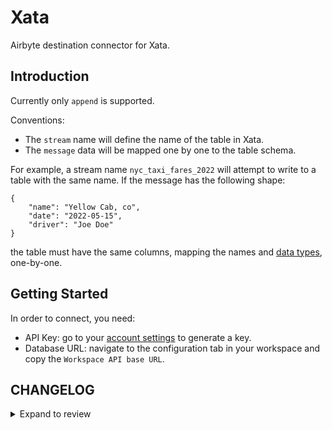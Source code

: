 # Xata

Airbyte destination connector for Xata.

## Introduction

Currently only `append` is supported.

Conventions:

- The `stream` name will define the name of the table in Xata.
- The `message` data will be mapped one by one to the table schema.

For example, a stream name `nyc_taxi_fares_2022` will attempt to write to a table with the same
name. If the message has the following shape:

```
{
    "name": "Yellow Cab, co",
    "date": "2022-05-15",
    "driver": "Joe Doe"
}
```

the table must have the same columns, mapping the names and
[data types](https://xata.io/docs/concepts/data-model), one-by-one.

## Getting Started

In order to connect, you need:

- API Key: go to your [account settings](https://app.xata.io/settings) to generate a key.
- Database URL: navigate to the configuration tab in your workspace and copy the
  `Workspace API base URL`.

## CHANGELOG

<details>
  <summary>Expand to review</summary>

| Version | Date       | Pull Request                                              | Subject                        |
|:--------| :--------- | :-------------------------------------------------------- | :----------------------------- |
| 0.1.30 | 2024-12-28 | [50471](https://github.com/airbytehq/airbyte/pull/50471) | Update dependencies |
| 0.1.29 | 2024-12-21 | [50166](https://github.com/airbytehq/airbyte/pull/50166) | Update dependencies |
| 0.1.28 | 2024-12-14 | [49301](https://github.com/airbytehq/airbyte/pull/49301) | Update dependencies |
| 0.1.27 | 2024-11-25 | [48633](https://github.com/airbytehq/airbyte/pull/48633) | Update dependencies |
| 0.1.26 | 2024-11-04 | [48162](https://github.com/airbytehq/airbyte/pull/48162) | Update dependencies |
| 0.1.25 | 2024-10-29 | [47076](https://github.com/airbytehq/airbyte/pull/47076) | Update dependencies |
| 0.1.24 | 2024-10-12 | [46765](https://github.com/airbytehq/airbyte/pull/46765) | Update dependencies |
| 0.1.23 | 2024-10-05 | [46467](https://github.com/airbytehq/airbyte/pull/46467) | Update dependencies |
| 0.1.22 | 2024-09-28 | [46107](https://github.com/airbytehq/airbyte/pull/46107) | Update dependencies |
| 0.1.21 | 2024-09-21 | [45837](https://github.com/airbytehq/airbyte/pull/45837) | Update dependencies |
| 0.1.20 | 2024-09-14 | [45516](https://github.com/airbytehq/airbyte/pull/45516) | Update dependencies |
| 0.1.19 | 2024-09-07 | [45213](https://github.com/airbytehq/airbyte/pull/45213) | Update dependencies |
| 0.1.18 | 2024-08-31 | [45027](https://github.com/airbytehq/airbyte/pull/45027) | Update dependencies |
| 0.1.17 | 2024-08-24 | [44632](https://github.com/airbytehq/airbyte/pull/44632) | Update dependencies |
| 0.1.16 | 2024-08-22 | [44530](https://github.com/airbytehq/airbyte/pull/44530) | Update test dependencies |
| 0.1.15 | 2024-08-17 | [44269](https://github.com/airbytehq/airbyte/pull/44269) | Update dependencies |
| 0.1.14 | 2024-08-10 | [43462](https://github.com/airbytehq/airbyte/pull/43462) | Update dependencies |
| 0.1.13 | 2024-08-03 | [43200](https://github.com/airbytehq/airbyte/pull/43200) | Update dependencies |
| 0.1.12 | 2024-07-27 | [42657](https://github.com/airbytehq/airbyte/pull/42657) | Update dependencies |
| 0.1.11 | 2024-07-20 | [42355](https://github.com/airbytehq/airbyte/pull/42355) | Update dependencies |
| 0.1.10 | 2024-07-13 | [41795](https://github.com/airbytehq/airbyte/pull/41795) | Update dependencies |
| 0.1.9 | 2024-07-10 | [41481](https://github.com/airbytehq/airbyte/pull/41481) | Update dependencies |
| 0.1.8 | 2024-07-09 | [41238](https://github.com/airbytehq/airbyte/pull/41238) | Update dependencies |
| 0.1.7 | 2024-07-06 | [40949](https://github.com/airbytehq/airbyte/pull/40949) | Update dependencies |
| 0.1.6 | 2024-06-25 | [40497](https://github.com/airbytehq/airbyte/pull/40497) | Update dependencies |
| 0.1.5 | 2024-06-22 | [39991](https://github.com/airbytehq/airbyte/pull/39991) | Update dependencies |
| 0.1.4 | 2024-06-04 | [39088](https://github.com/airbytehq/airbyte/pull/39088) | [autopull] Upgrade base image to v1.2.1 |
| 0.1.3 | 2024-05-21 | [38499](https://github.com/airbytehq/airbyte/pull/38499) | [autopull] base image + poetry + up_to_date |
| 0.1.2   | 2024-03-05 | [#35838](https://github.com/airbytehq/airbyte/pull/35838) | Un-archive connector           |
| 0.1.1   | 2023-06-21 | [#27542](https://github.com/airbytehq/airbyte/pull/27542) | Mark api_key as Airbyte Secret |
| 0.1.0   | 2023-06-14 | [#24192](https://github.com/airbytehq/airbyte/pull/24192) | New Destination Connector Xata |

</details>
